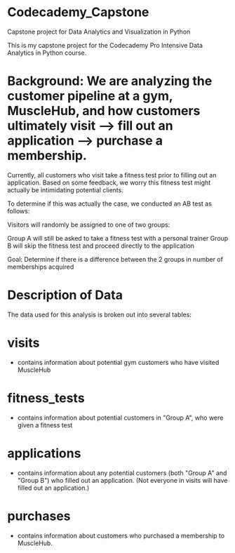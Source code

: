 # Codecademy_Capstone
Capstone project for Data Analytics and Visualization in Python

This is my capstone project for the Codecademy Pro Intensive Data Analytics in Python course.

# Background: We are analyzing the customer pipeline at a gym, MuscleHub, and how customers ultimately visit --> fill out an application --> purchase a membership.

Currently, all customers who visit take a fitness test prior to filling out an application. Based on some feedback, we worry this fitness test might actually be intimidating potential clients.

To determine if this was actually the case, we conducted an AB test as follows:

Visitors will randomly be assigned to one of two groups:

Group A will still be asked to take a fitness test with a personal trainer
Group B will skip the fitness test and proceed directly to the application

Goal: Determine if there is a difference between the 2 groups in number of memberships acquired

# Description of Data
The data used for this analysis is broken out into several tables:

# visits
- contains information about potential gym customers who have visited MuscleHub

# fitness_tests 
- contains information about potential customers in "Group A", who were given a fitness test

# applications 
- contains information about any potential customers (both "Group A" and "Group B") who filled out an application. (Not everyone in visits will have filled out an application.)

# purchases 
- contains information about customers who purchased a membership to MuscleHub.

